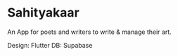 # Sahityakaar

An App for poets and writers to write & manage their art. 

Design: Flutter 
DB: Supabase 
